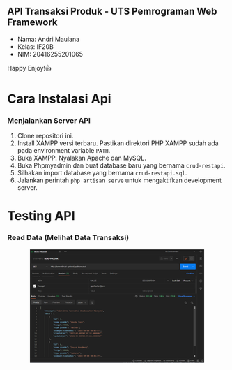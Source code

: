 ## API Transaksi Produk - UTS Pemrograman Web Framework

- Nama: Andri Maulana
- Kelas: IF20B
- NIM: 20416255201065

Happy Enjoy!👍
# Cara Instalasi Api
### Menjalankan Server API

1. Clone repositori ini.
1. Install XAMPP versi terbaru. Pastikan direktori PHP XAMPP sudah ada pada environment variable `PATH`.
2. Buka XAMPP. Nyalakan Apache dan MySQL.
3. Buka Phpmyadmin dan buat database baru yang bernama `crud-restapi`.
4. Silhakan import database yang bernama `crud-restapi.sql`.
5. Jalankan perintah `php artisan serve` untuk mengaktifkan development server.
# Testing API 
### Read Data (Melihat Data Transaksi)
<p align="center"><a href="https://laravel.com" target="_blank"><img src="public/img/read.png" width="400"></a></p>


